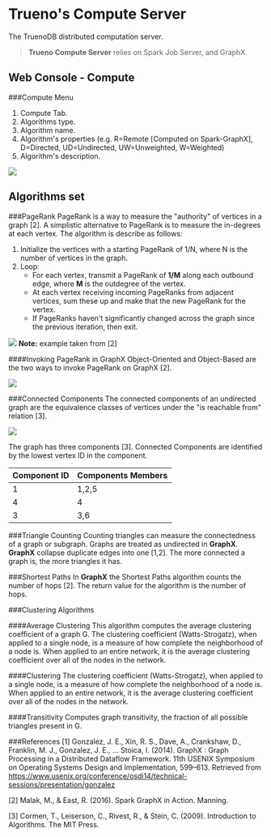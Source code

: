 # Trueno's Compute Server
The TruenoDB distributed computation server.

> **Trueno Compute Server** relies on Spark Job Server, and GraphX.

## Web Console - Compute
###Compute Menu
1. Compute Tab.
2. Algorithms type.
3. Algorithm name.
4. Algorithm's properties (e.g. R=Remote [Computed on Spark-GraphX], D=Directed, UD=Undirected, UW=Unweighted, W=Weighted)
5. Algorithm's description.

![](/assets/images/compute/compute-menu-itemized.png)


## Algorithms set
###PageRank
PageRank is a way to measure the "authority" of vertices in a graph [2]. A simplistic alternative to PageRank is to measure the in-degrees at each vertex.
The algorithm is describe as follows:
1. Initialize the vertices with a starting PageRank of 1/N, where N is the number of vertices in the graph.
2. Loop:
   * For each vertex, transmit a PageRank of **1/M** along each outbound edge, where **M** is the outdegree of the vertex.
   * At each vertex receiving incoming PageRanks from adjacent vertices, sum these up and make that the new PageRank for the vertex.
   * If PageRanks haven't significantly changed across the graph since the previous iteration, then exit.

  ![](/assets/images/compute/PageRank-iteration.png)
**Note:** example taken from [2]

####Invoking PageRank in GraphX
Object-Oriented and Object-Based are the two ways to invoke PageRank on GraphX [2].

  ![](/assets/images/compute/PageRank-object-graph.png)

###Connected Components
The connected components of an undirected graph are the equivalence classes of vertices under the "is reachable from" relation [3].

![](/assets/images/compute/ConnectedComponents-example.png)

The graph has three components [3]. Connected Components are identified by the lowest vertex ID in the component.

| Component ID   | Components Members |
| -------------- | ------------------ |
| 1 | 1,2,5 |
| 4 | 4 |
| 3  | 3,6 |

###Triangle Counting
Counting triangles can measure the connectedness of a graph or subgraph. Graphs are treated as undirected in **GraphX**. **GraphX** collapse duplicate edges into one [1,2]. The more connected a graph is, the more triangles it has. 

###Shortest Paths
In **GraphX** the Shortest Paths algorithm counts the number of hops [2]. The return value for the algorithm is the number of hops.

###Clustering Algorithms

####Average Clustering
This algorithm computes the average clustering coefficient of a graph G.
The clustering coefficient (Watts-Strogatz), when applied to a single node, is a measure of how complete the neighborhood of a node is. When applied to an entire network, it is the average clustering coefficient over all of the nodes in the network.

####Clustering
The clustering coefficient (Watts-Strogatz), when applied to a single node, is a measure of how complete the neighborhood of a node is. When applied to an entire network, it is the average clustering coefficient over all of the nodes in the network.

####Transitivity
Computes graph transitivity, the fraction of all possible triangles present in G.

###References
[1] Gonzalez, J. E., Xin, R. S., Dave, A., Crankshaw, D., Franklin, M. J., Gonzalez, J. E., … Stoica, I. (2014). GraphX : Graph Processing in a Distributed Dataflow Framework. 11th USENIX Symposium on Operating Systems Design and Implementation, 599–613. Retrieved from https://www.usenix.org/conference/osdi14/technical-sessions/presentation/gonzalez

[2] Malak, M., & East, R. (2016). Spark GraphX in Action. Manning.

[3] Cormen, T., Leiserson, C., Rivest, R., & Stein, C. (2009). Introduction to Algorithms. The MIT Press.